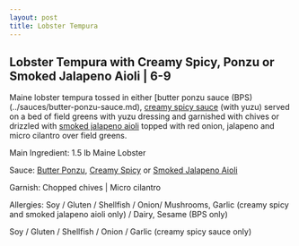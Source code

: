 ```yaml
---
layout: post
title: Lobster Tempura
---
```


## Lobster Tempura with Creamy Spicy, Ponzu or Smoked Jalapeno Aioli | 6-9

Maine lobster tempura tossed in either [butter ponzu sauce (BPS)(../sauces/butter-ponzu-sauce.md), [creamy spicy sauce](../sauces/creamy-spicy-sauce.md) (with yuzu) served on a bed of field greens with yuzu dressing and garnished with chives or drizzled with [smoked jalapeno aioli](../sauces/smoked-jalapeno-aioli.md) topped with red onion, jalapeno and micro cilantro over field greens.[](../sauces/smoked)

Main Ingredient: 1.5 lb Maine Lobster

Sauce: [Butter Ponzu](../sauces/butter-ponzu-sauce.md), [Creamy Spicy](../sauces/creamy-spicy-sauce.md) or [Smoked Jalapeno Aioli](../sauces/smoked-jalapeno-aioli.md)

Garnish: Chopped chives | Micro cilantro

Allergies: Soy / Gluten / Shellfish / Onion/ Mushrooms, Garlic (creamy spicy and smoked jalapeno aioli only) / Dairy, Sesame (BPS only)

Soy / Gluten / Shellfish / Onion / Garlic (creamy spicy sauce only)